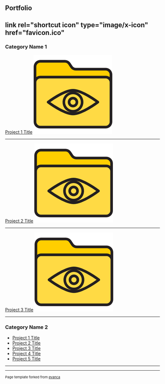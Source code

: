 ## Portfolio
link rel="shortcut icon" type="image/x-icon" href="favicon.ico"
---

### Category Name 1 

[Project 1 Title](/sample_page)
<img src="images/folder.png?raw=true"/>

---
[Project 2 Title](/pdf/sample_presentation.pdf)
<img src="images/folder.png?raw=true"/>

---
[Project 3 Title](http://example.com/)
<img src="images/folder.png?raw=true"/>

---

### Category Name 2

- [Project 1 Title](http://example.com/)
- [Project 2 Title](http://example.com/)
- [Project 3 Title](http://example.com/)
- [Project 4 Title](http://example.com/)
- [Project 5 Title](http://example.com/)

---




---
<p style="font-size:11px">Page template forked from <a href="https://github.com/evanca/quick-portfolio">evanca</a></p>
<!-- Remove above link if you don't want to attibute -->
